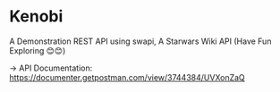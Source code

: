 # Kenobi
A Demonstration REST API using swapi, A Starwars Wiki API (Have Fun Exploring 😊😊)

-> API Documentation: https://documenter.getpostman.com/view/3744384/UVXonZaQ
